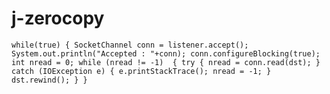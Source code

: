 # j-zerocopy

``
  while(true) {
			  SocketChannel conn = listener.accept();
			  System.out.println("Accepted : "+conn);
			  conn.configureBlocking(true);
			  int nread = 0;
			  while (nread != -1)  {
				  try {
					  nread = conn.read(dst);
				  } catch (IOException e) {
					  e.printStackTrace();
					  nread = -1;
				  }
				  dst.rewind();
			  }
		  }
``
